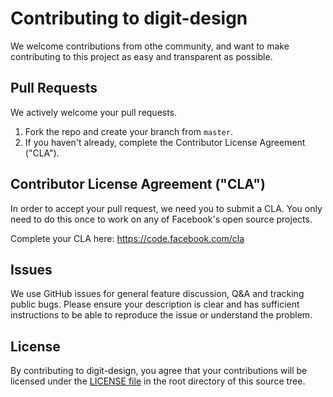 # Contributing to digit-design
We welcome contributions from othe community, and want to make contributing to this project as easy and transparent as possible.

## Pull Requests
We actively welcome your pull requests.

1. Fork the repo and create your branch from `master`.
2. If you haven't already, complete the Contributor License Agreement ("CLA").

## Contributor License Agreement ("CLA")
In order to accept your pull request, we need you to submit a CLA. You only need to do this once to work on any of Facebook's open source projects.

Complete your CLA here: <https://code.facebook.com/cla>

## Issues
We use GitHub issues for general feature discussion, Q&A and tracking public bugs. Please ensure your description is clear and has sufficient instructions to be able to reproduce the issue or understand the problem.

## License
By contributing to digit-design, you agree that your contributions will be licensed under the [LICENSE file](LICENSE) in the root directory of this source tree.

